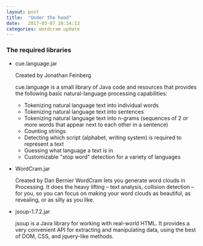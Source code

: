 ```yaml
---
layout: post
title:  "Under the hood"
date:   2017-03-07 10:34:13
categories: wordcram update
---
```


### The required libraries

- cue.language.jar

  Created by Jonathan Feinberg

  cue.language is a small library of Java code and resources that provides the following basic natural-language processing capabilities:

  *  Tokenizing natural language text into individual words
  *  Tokenizing natural language text into sentences
  *  Tokenizing natural language text into n-grams (sequences of 2 or more words that appear next to each other in a sentence)
  *  Counting strings
  *  Detecting which script (alphabet, writing system) is required to represent a text
  *  Guessing what language a text is in
  *  Customizable "stop word" detection for a variety of languages


- WordCram.jar

  Created by Dan Bernier
    WordCram lets you generate word clouds in Processing. It does the heavy lifting – text analysis, collision detection – for you, so you can focus on making your word clouds as beautiful, as revealing, or as silly as you like.


- jsoup-1.7.2.jar

  jsoup is a Java library for working with real-world HTML. It provides a very convenient API for extracting and manipulating data, using the best of DOM, CSS, and jquery-like methods.
